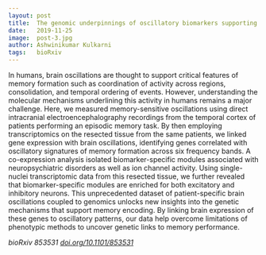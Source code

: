 ```yaml
---
layout: post
title:  The genomic underpinnings of oscillatory biomarkers supporting successful memory encoding in humans
date:   2019-11-25
image:  post-3.jpg
author: Ashwinikumar Kulkarni
tags:   bioRxiv
---
```

<!-- ![post-thumb]({{site.baseurl}}/assets/images/blog/post-1.jpg){:class="img-fluid rounded float-left mr-5 mb-4"} -->

In humans, brain oscillations are thought to support critical features of memory formation such as coordination of activity across regions, consolidation, and temporal ordering of events. However, understanding the molecular mechanisms underlining this activity in humans remains a major challenge. Here, we measured memory-sensitive oscillations using direct intracranial electroencephalography recordings from the temporal cortex of patients performing an episodic memory task. By then employing transcriptomics on the resected tissue from the same patients, we linked gene expression with brain oscillations, identifying genes correlated with oscillatory signatures of memory formation across six frequency bands. A co-expression analysis isolated biomarker-specific modules associated with neuropsychiatric disorders as well as ion channel activity. Using single-nuclei transcriptomic data from this resected tissue, we further revealed that biomarker-specific modules are enriched for both excitatory and inhibitory neurons. This unprecedented dataset of patient-specific brain oscillations coupled to genomics unlocks new insights into the genetic mechanisms that support memory encoding. By linking brain expression of these genes to oscillatory patterns, our data help overcome limitations of phenotypic methods to uncover genetic links to memory performance.

*bioRxiv 853531 <a target="_blank" href="https://doi.org/10.1101/853531">doi.org/10.1101/853531</a>*
